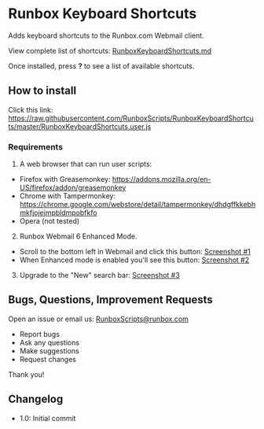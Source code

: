 # Runbox Keyboard Shortcuts

Adds keyboard shortcuts to the Runbox.com Webmail client.

View complete list of shortcuts: [RunboxKeyboardShortcuts.md](https://github.com/RunboxScripts/RunboxKeyboardShortcuts/blob/master/RunboxKeyboardShortcuts.md)

Once installed, press **?** to see a list of available shortcuts.

## How to install

Click this link: https://raw.githubusercontent.com/RunboxScripts/RunboxKeyboardShortcuts/master/RunboxKeyboardShortcuts.user.js

### Requirements

1) A web browser that can run user scripts:
* Firefox with Greasemonkey: https://addons.mozilla.org/en-US/firefox/addon/greasemonkey
* Chrome with Tampermonkey: https://chrome.google.com/webstore/detail/tampermonkey/dhdgffkkebhmkfjojejmpbldmpobfkfo
* Opera (not tested)

2) Runbox Webmail 6 Enhanced Mode. 
* Scroll to the bottom left in Webmail and click this button: [Screenshot #1](https://i.cloudup.com/uNEHjGeV8iX/yppLCy.png)
* When Enhanced mode is enabled you'll see this button: [Screenshot #2](https://i.cloudup.com/uNEHjGeV8iX/U2BpSn.png)

3) Upgrade to the "New" search bar: [Screenshot #3](https://i.cloudup.com/uNEHjGeV8iX/KaO7H6.png)

## Bugs, Questions, Improvement Requests

Open an issue or email us: RunboxScripts@runbox.com

* Report bugs
* Ask any questions
* Make suggestions
* Request changes

Thank you!

## Changelog

* 1.0: Initial commit

